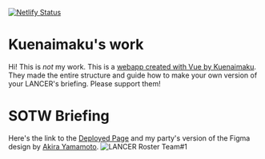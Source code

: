 [![Netlify Status](https://api.netlify.com/api/v1/badges/55d0e9f5-8e0d-422e-a3d0-38a79ecf2413/deploy-status)](https://app.netlify.com/sites/lancer-briefings/deploys)

# Kuenaimaku's work
Hi! This is *not* my work. This is a [webapp created with Vue by Kuenaimaku](https://github.com/Kuenaimaku/lancer-briefings). They made the entire structure and guide how to make your own version of your LANCER's briefing. Please support them!

# SOTW Briefing
Here's the link to the [Deployed Page](https://salts-sotw-1.netlify.app/status) and my party's version of the Figma design by [Akira Yamamoto](https://www.figma.com/community/file/983540597915480981/lancer-rpg-vtt-landing-page).
![LANCER Roster Team#1](./LANCER%20Roster%20Team#1.png)
